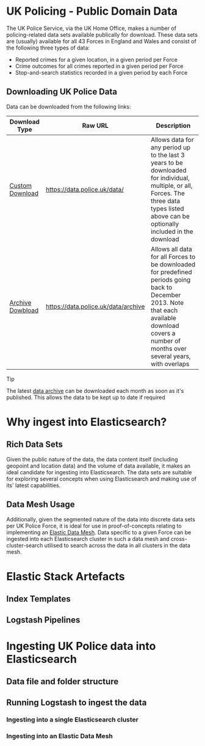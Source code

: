 # UK Policing - Public Domain Data
The UK Police Service, via the UK Home Office, makes a number of policing-related data sets available publically for download. These data sets are (usually) available for all 43 Forces in England and Wales and consist of the following three types of data:
- Reported crimes for a given location, in a given period per Force 
- Crime outcomes for all crimes reported in a given period per Force
- Stop-and-search statistics recorded in a given period by each Force

## Downloading UK Police Data
Data can be downloaded from the following links:

| Download Type | Raw URL | Description |
| -- | -- | -- |
| [Custom Download](https://data.police.uk/data/) | https://data.police.uk/data/ | Allows data for any period up to the last 3 years to be downloaded for individual, multiple, or all, Forces. The three data types listed above can be optionally included in the download |
| [Archive Dowbload](https://data.police.uk/data/archive/) | https://data.police.uk/data/archive | Allows all data for all Forces to be downloaded for predefined periods going back to December 2013. Note that each available download covers a number of months over several years, with overlaps |
  
> [!TIP]
> The latest [data archive](https://data.police.uk/data/archive/latest.zip) can be downloaded each month as soon as it's published. This allows the data to be kept up to date if required

# Why ingest into Elasticsearch?
## Rich Data Sets
Given the public nature of the data, the data content itself (including geopoint and location data) and the volume of data available, it makes an ideal candidate for ingesting into Elasticsearch. The data sets are suitable for exploring several concepts when using Elasticsearch and making use of its' latest capabilities.
## Data Mesh Usage
Additionally, given the segmented nature of the data into discrete data sets per UK Police Force, it is ideal for use in proof-of-concepts relating to implementing an [Elastic Data Mesh](https://github.com/Bairdy999/elastic-data-mesh). Data specific to a given Force can be ingested into each Elasticsearch cluster in such a data mesh and cross-cluster-search utilised to search across the data in all clusters in the data mesh.

# Elastic Stack Artefacts
## Index Templates



## Logstash Pipelines

# Ingesting UK Police data into Elasticsearch

## Data file and folder structure


## Running Logstash to ingest the data
### Ingesting into a single Elasticsearch cluster


### Ingesting into an Elastic Data Mesh



